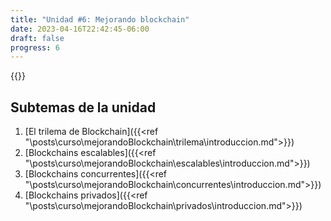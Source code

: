 ```yaml
---
title: "Unidad #6: Mejorando blockchain"
date: 2023-04-16T22:42:45-06:00
draft: false
progress: 6
---
```


{{<avance condicion="0" idPagina="5">}}

## Subtemas de la unidad

1. [El trilema de Blockchain]({{<ref "\posts\curso\mejorandoBlockchain\trilema\introduccion.md">}})
2. [Blockchains escalables]({{<ref "\posts\curso\mejorandoBlockchain\escalables\introduccion.md">}})
3. [Blockchains concurrentes]({{<ref "\posts\curso\mejorandoBlockchain\concurrentes\introduccion.md">}})
4. [Blockchains privados]({{<ref "\posts\curso\mejorandoBlockchain\privados\introduccion.md">}})